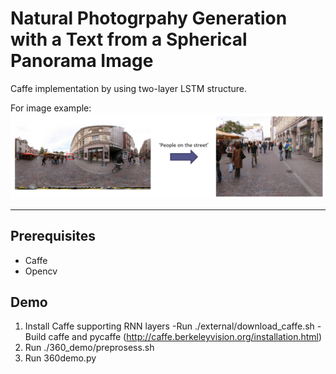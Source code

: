 <!-- <img src='imgs/horse2zebra.gif' align="right" width=384>

<br><br><br>
-->
# Natural Photogrpahy Generation with a Text from a Spherical Panorama Image

Caffe implementation by using two-layer LSTM structure.

For image example:
![example](/figure1.PNG)

--------------------------

## Prerequisites
- Caffe 
- Opencv

## Demo
1. Install Caffe supporting RNN layers 
   -Run ./external/download_caffe.sh
   -Build caffe and pycaffe (http://caffe.berkeleyvision.org/installation.html) 
2. Run ./360_demo/preprosess.sh 
3. Run 360demo.py

